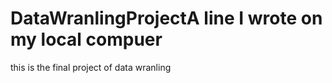 # DataWranlingProjectA line I wrote on my local compuer
this is the final project of data wranling 
